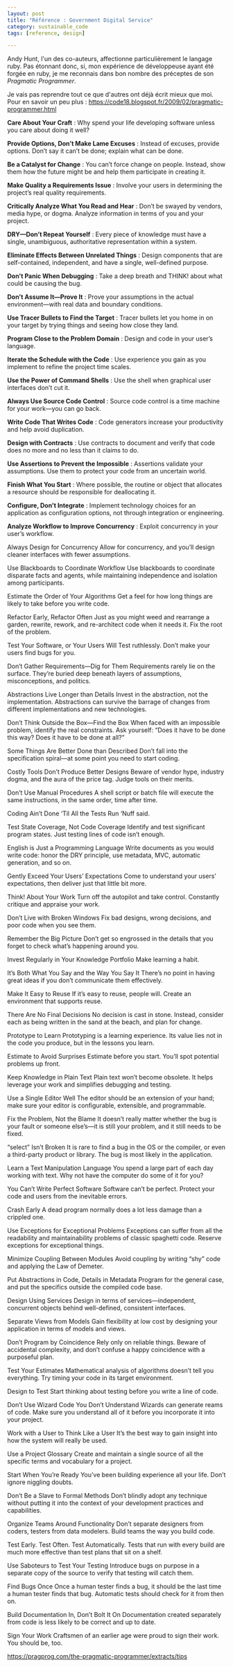 ```yaml
---
layout: post
title: "Référence : Government Digital Service"
category: sustainable_code
tags: [reference, design]

---
```




<!--more-->

Andy Hunt, l'un des co-auteurs, affectionne particulièrement le langage ruby. Pas étonnant donc, si, mon expérience de développeuse ayant été forgée en ruby, je me reconnais dans bon nombre des préceptes de son *Pragmatic Programmer*.


Je vais pas reprendre tout ce que d'autres ont déjà écrit mieux que moi. Pour en savoir un peu plus : https://code18.blogspot.fr/2009/02/pragmatic-programmer.html


**Care About Your Craft** : Why spend your life developing software unless you care about doing it well?

**Provide Options, Don’t Make Lame Excuses** : Instead of excuses, provide options. Don’t say it can’t be done; explain what can be done.

**Be a Catalyst for Change** : You can’t force change on people. Instead, show them how the future might be and help them participate in creating it.

**Make Quality a Requirements Issue** : Involve your users in determining the project’s real quality requirements.

**Critically Analyze What You Read and Hear** : Don’t be swayed by vendors, media hype, or dogma. Analyze information in terms of you and your project.

**DRY—Don’t Repeat Yourself** : Every piece of knowledge must have a single, unambiguous, authoritative representation within a system.

**Eliminate Effects Between Unrelated Things** : Design components that are self-contained, independent, and have a single, well-defined purpose.

**Don’t Panic When Debugging** : Take a deep breath and THINK! about what could be causing the bug.

**Don’t Assume It—Prove It** : Prove your assumptions in the actual environment—with real data and boundary conditions.







**Use Tracer Bullets to Find the Target** : Tracer bullets let you home in on your target by trying things and seeing how close they land.

**Program Close to the Problem Domain** : Design and code in your user’s language.

**Iterate the Schedule with the Code** : Use experience you gain as you implement to refine the project time scales.

**Use the Power of Command Shells** : Use the shell when graphical user interfaces don’t cut it.

**Always Use Source Code Control** : Source code control is a time machine for your work—you can go back.

**Write Code That Writes Code** : Code generators increase your productivity and help avoid duplication.

**Design with Contracts** : Use contracts to document and verify that code does no more and no less than it claims to do.

**Use Assertions to Prevent the Impossible** : Assertions validate your assumptions. Use them to protect your code from an uncertain world.

**Finish What You Start** : Where possible, the routine or object that allocates a resource should be responsible for deallocating it.

**Configure, Don’t Integrate** : Implement technology choices for an application as configuration options, not through integration or engineering.

**Analyze Workflow to Improve Concurrency** : Exploit concurrency in your user’s workflow.

Always Design for Concurrency
Allow for concurrency, and you’ll design cleaner interfaces with fewer assumptions.

Use Blackboards to Coordinate Workflow
Use blackboards to coordinate disparate facts and agents, while maintaining independence and isolation among participants.

Estimate the Order of Your Algorithms
Get a feel for how long things are likely to take before you write code.

Refactor Early, Refactor Often
Just as you might weed and rearrange a garden, rewrite, rework, and re-architect code when it needs it. Fix the root of the problem.

Test Your Software, or Your Users Will
Test ruthlessly. Don’t make your users find bugs for you.

Don’t Gather Requirements—Dig for Them
Requirements rarely lie on the surface. They’re buried deep beneath layers of assumptions, misconceptions, and politics.

Abstractions Live Longer than Details
Invest in the abstraction, not the implementation. Abstractions can survive the barrage of changes from different implementations and new technologies.

Don’t Think Outside the Box—Find the Box
When faced with an impossible problem, identify the real constraints. Ask yourself: “Does it have to be done this way? Does it have to be done at all?”

Some Things Are Better Done than Described
Don’t fall into the specification spiral—at some point you need to start coding.

Costly Tools Don’t Produce Better Designs
Beware of vendor hype, industry dogma, and the aura of the price tag. Judge tools on their merits.

Don’t Use Manual Procedures
A shell script or batch file will execute the same instructions, in the same order, time after time.

Coding Ain’t Done ‘Til All the Tests Run
‘Nuff said.

Test State Coverage, Not Code Coverage
Identify and test significant program states. Just testing lines of code isn’t enough.

English is Just a Programming Language
Write documents as you would write code: honor the DRY principle, use metadata, MVC, automatic generation, and so on.

Gently Exceed Your Users’ Expectations
Come to understand your users’ expectations, then deliver just that little bit more.

Think! About Your Work
Turn off the autopilot and take control. Constantly critique and appraise your work.

Don’t Live with Broken Windows
Fix bad designs, wrong decisions, and poor code when you see them.

Remember the Big Picture
Don’t get so engrossed in the details that you forget to check what’s happening around you.

Invest Regularly in Your Knowledge Portfolio
Make learning a habit.

It’s Both What You Say and the Way You Say It
There’s no point in having great ideas if you don’t communicate them effectively.

Make It Easy to Reuse
If it’s easy to reuse, people will. Create an environment that supports reuse.

There Are No Final Decisions
No decision is cast in stone. Instead, consider each as being written in the sand at the beach, and plan for change.

Prototype to Learn
Prototyping is a learning experience. Its value lies not in the code you produce, but in the lessons you learn.

Estimate to Avoid Surprises
Estimate before you start. You’ll spot potential problems up front.

Keep Knowledge in Plain Text
Plain text won’t become obsolete. It helps leverage your work and simplifies debugging and testing.

Use a Single Editor Well
The editor should be an extension of your hand; make sure your editor is configurable, extensible, and programmable.

Fix the Problem, Not the Blame
It doesn’t really matter whether the bug is your fault or someone else’s—it is still your problem, and it still needs to be fixed.

“select” Isn’t Broken
It is rare to find a bug in the OS or the compiler, or even a third-party product or library. The bug is most likely in the application.

Learn a Text Manipulation Language
You spend a large part of each day working with text. Why not have the computer do some of it for you?

You Can’t Write Perfect Software
Software can’t be perfect. Protect your code and users from the inevitable errors.

Crash Early
A dead program normally does a lot less damage than a crippled one.

Use Exceptions for Exceptional Problems
Exceptions can suffer from all the readability and maintainability problems of classic spaghetti code. Reserve exceptions for exceptional things.

Minimize Coupling Between Modules
Avoid coupling by writing “shy” code and applying the Law of Demeter.

Put Abstractions in Code, Details in Metadata
Program for the general case, and put the specifics outside the compiled code base.

Design Using Services
Design in terms of services—independent, concurrent objects behind well-defined, consistent interfaces.

Separate Views from Models
Gain flexibility at low cost by designing your application in terms of models and views.

Don’t Program by Coincidence
Rely only on reliable things. Beware of accidental complexity, and don’t confuse a happy coincidence with a purposeful plan.

Test Your Estimates
Mathematical analysis of algorithms doesn’t tell you everything. Try timing your code in its target environment.

Design to Test
Start thinking about testing before you write a line of code.

Don’t Use Wizard Code You Don’t Understand
Wizards can generate reams of code. Make sure you understand all of it before you incorporate it into your project.

Work with a User to Think Like a User
It’s the best way to gain insight into how the system will really be used.

Use a Project Glossary
Create and maintain a single source of all the specific terms and vocabulary for a project.

Start When You’re Ready
You’ve been building experience all your life. Don’t ignore niggling doubts.

Don’t Be a Slave to Formal Methods
Don’t blindly adopt any technique without putting it into the context of your development practices and capabilities.

Organize Teams Around Functionality
Don’t separate designers from coders, testers from data modelers. Build teams the way you build code.

Test Early. Test Often. Test Automatically.
Tests that run with every build are much more effective than test plans that sit on a shelf.

Use Saboteurs to Test Your Testing
Introduce bugs on purpose in a separate copy of the source to verify that testing will catch them.

Find Bugs Once
Once a human tester finds a bug, it should be the last time a human tester finds that bug. Automatic tests should check for it from then on.

Build Documentation In, Don’t Bolt It On
Documentation created separately from code is less likely to be correct and up to date.

Sign Your Work
Craftsmen of an earlier age were proud to sign their work. You should be, too.

https://pragprog.com/the-pragmatic-programmer/extracts/tips
